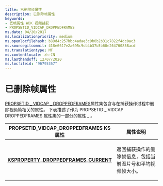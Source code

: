 ```yaml
---
title: 已删除帧属性
description: 已删除帧属性
keywords:
- 丢帧属性 WDK 视频捕获
- PROPSETID_VIDCAP_DROPPEDFRAMES
ms.date: 04/20/2017
ms.localizationpriority: medium
ms.openlocfilehash: b89d4c257bbc4adae3c9b0b2b31c7822f4dc8ac3
ms.sourcegitcommit: 418e6617e2a695c9cb4b37b5b60e264760858acd
ms.translationtype: MT
ms.contentlocale: zh-CN
ms.lasthandoff: 12/07/2020
ms.locfileid: "96795367"
---
```

# <a name="dropped-frame-properties"></a>已删除帧属性


[PROPSETID \_ VIDCAP \_ DROPPEDFRAMES](./propsetid-vidcap-droppedframes.md)属性集包含与在捕获操作过程中删除视频帧相关的属性。 下表描述了作为 PROPSETID \_ VIDCAP DROPPEDFRAMES 属性集的一部分的属性 \_ 。

<table>
<colgroup>
<col width="50%" />
<col width="50%" />
</colgroup>
<thead>
<tr class="header">
<th>PROPSETID_VIDCAP_DROPPEDFRAMES KS 属性</th>
<th>属性说明</th>
</tr>
</thead>
<tbody>
<tr class="odd">
<td><p><a href="/windows-hardware/drivers/stream/ksproperty-droppedframes-current" data-raw-source="[&lt;strong&gt;KSPROPERTY_DROPPEDFRAMES_CURRENT&lt;/strong&gt;](./ksproperty-droppedframes-current.md)"><strong>KSPROPERTY_DROPPEDFRAMES_CURRENT</strong></a></p></td>
<td><p>返回捕获操作的删除帧信息，包括当前图片号和平均视频帧大小。</p></td>
</tr>
</tbody>
</table>

 

